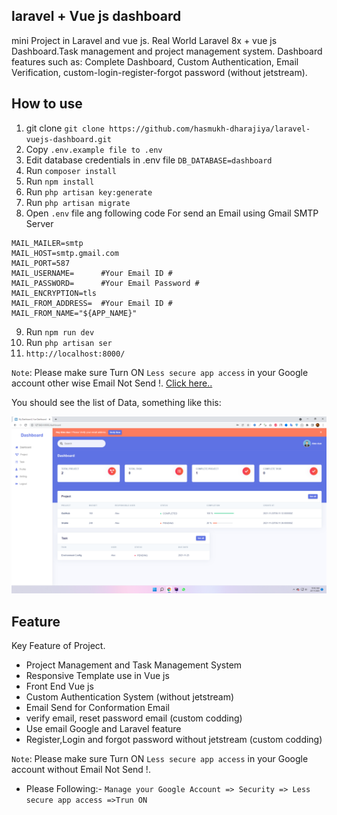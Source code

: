 ## laravel + Vue js dashboard
mini Project in Laravel and vue js. Real World Laravel 8x + vue js Dashboard.Task management and project management system. Dashboard features such as: Complete Dashboard, Custom Authentication, Email Verification, custom-login-register-forgot password (without jetstream).

## How to use
1. git clone `git clone https://github.com/hasmukh-dharajiya/laravel-vuejs-dashboard.git`
2. Copy `.env.example file to .env`
3. Edit database credentials in .env file `DB_DATABASE=dashboard`
4. Run `composer install`
5. Run `npm install`
6. Run `php artisan key:generate`
7. Run `php artisan migrate`
8. Open `.env` file ang following code For send an Email using Gmail SMTP Server
```
MAIL_MAILER=smtp
MAIL_HOST=smtp.gmail.com
MAIL_PORT=587
MAIL_USERNAME=      #Your Email ID #
MAIL_PASSWORD=      #Your Email Password #
MAIL_ENCRYPTION=tls
MAIL_FROM_ADDRESS=  #Your Email ID #
MAIL_FROM_NAME="${APP_NAME}"
```
9. Run `npm run dev`
10. Run `php artisan ser` 
11. `http://localhost:8000/`

`Note`: Please make sure Turn ON `Less secure app access` in your Google account other wise Email Not Send !. [Click here..](https://myaccount.google.com/security)

You should see the list of Data, something like this:

![larave dashboard img](public/git_image/vue-dashboard.png)

## Feature
Key Feature of Project.

- Project Management and Task Management System
- Responsive Template use in Vue js
- Front End Vue js
- Custom Authentication System (without jetstream)
- Email Send for Conformation Email
- verify email, reset password email (custom codding)
- Use email Google and Laravel feature
- Register,Login and forgot password without jetstream (custom codding)

`Note`: Please make sure Turn ON `Less secure app access` in your Google account without Email Not Send !.
- Please Following:- `Manage your Google Account => Security => Less secure app access =>Trun ON`

[comment]: <> (## Register View)

[comment]: <> (![larave vue.js dashboard img]&#40;public/images/dashboard-image/register.gif&#41;)

[comment]: <> (## Forgot Password View)

[comment]: <> (![larave+vue forgot_password img]&#40;public/images/dashboard-image/forgot-password.gif&#41;)

[comment]: <> (## dashboard View)

[comment]: <> (![larave+vue dashboard img]&#40;public/images/dashboard-image/dashboard.png&#41;)

